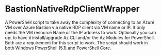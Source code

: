 # BastionNativeRdpClientWrapper
A PowerShell script to take away the complexity of connecting to an Azure VM over Azure Bastion via native RDP client via VM name or IP. It only needs the VM resource Name or the IP address to work. Optionally you can opt to have it install/upgrade Az CLI and/or the Az Modules for PowerShell. Both are a requirement for this script to work. The script should work in both Windows PowerShell (5.1) and PowerShell Core.
